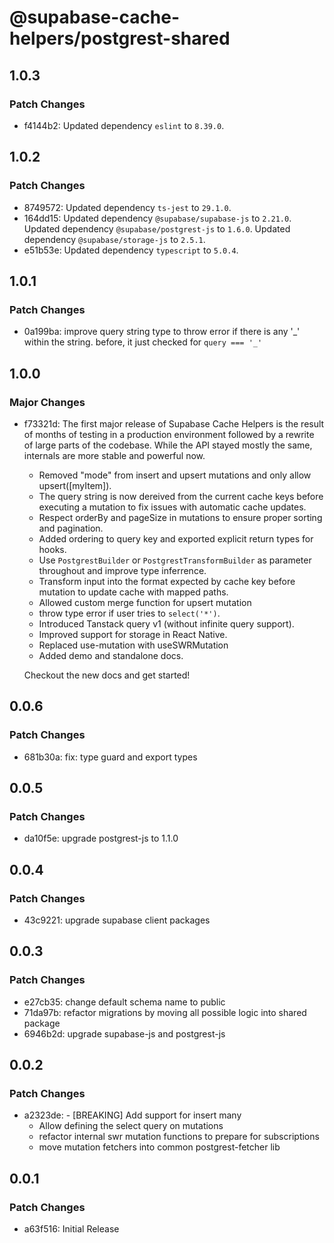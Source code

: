 # @supabase-cache-helpers/postgrest-shared

## 1.0.3

### Patch Changes

- f4144b2: Updated dependency `eslint` to `8.39.0`.

## 1.0.2

### Patch Changes

- 8749572: Updated dependency `ts-jest` to `29.1.0`.
- 164dd15: Updated dependency `@supabase/supabase-js` to `2.21.0`.
  Updated dependency `@supabase/postgrest-js` to `1.6.0`.
  Updated dependency `@supabase/storage-js` to `2.5.1`.
- e51b53e: Updated dependency `typescript` to `5.0.4`.

## 1.0.1

### Patch Changes

- 0a199ba: improve query string type to throw error if there is any '_' within the string. before, it just checked for `query === '_'`

## 1.0.0

### Major Changes

- f73321d: The first major release of Supabase Cache Helpers is the result of months of testing in a production environment followed by a rewrite of large parts of the codebase. While the API stayed mostly the same, internals are more stable and powerful now.

  - Removed "mode" from insert and upsert mutations and only allow upsert([myItem]).
  - The query string is now dereived from the current cache keys before executing a mutation to fix issues with automatic cache updates.
  - Respect orderBy and pageSize in mutations to ensure proper sorting and pagination.
  - Added ordering to query key and exported explicit return types for hooks.
  - Use `PostgrestBuilder` or `PostgrestTransformBuilder` as parameter throughout and improve type inferrence.
  - Transform input into the format expected by cache key before mutation to update cache with mapped paths.
  - Allowed custom merge function for upsert mutation
  - throw type error if user tries to `select('*')`.
  - Introduced Tanstack query v1 (without infinite query support).
  - Improved support for storage in React Native.
  - Replaced use-mutation with useSWRMutation
  - Added demo and standalone docs.

  Checkout the new docs and get started!

## 0.0.6

### Patch Changes

- 681b30a: fix: type guard and export types

## 0.0.5

### Patch Changes

- da10f5e: upgrade postgrest-js to 1.1.0

## 0.0.4

### Patch Changes

- 43c9221: upgrade supabase client packages

## 0.0.3

### Patch Changes

- e27cb35: change default schema name to public
- 71da97b: refactor migrations by moving all possible logic into shared package
- 6946b2d: upgrade supabase-js and postgrest-js

## 0.0.2

### Patch Changes

- a2323de: - [BREAKING] Add support for insert many
  - Allow defining the select query on mutations
  - refactor internal swr mutation functions to prepare for subscriptions
  - move mutation fetchers into common postgrest-fetcher lib

## 0.0.1

### Patch Changes

- a63f516: Initial Release
